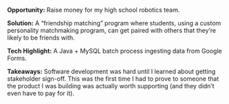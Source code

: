 **Opportunity:** Raise money for my high school robotics team.

**Solution:** A “friendship matching” program where students, using a custom personality matchmaking program, can get paired with others that they’re likely to be friends with.

**Tech Highlight:** A Java + MySQL batch process ingesting data from Google Forms.

**Takeaways:** Software development was hard until I learned about getting stakeholder sign-off. This was the first time I had to prove to someone that the product I was building was actually worth supporting (and they didn’t even have to pay for it).
